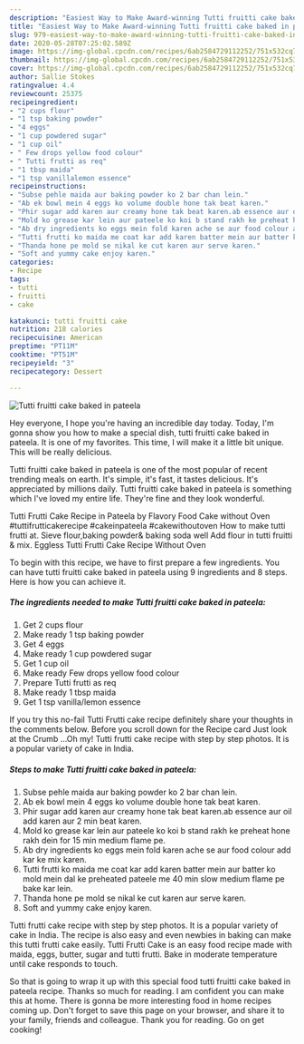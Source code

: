 ```yaml
---
description: "Easiest Way to Make Award-winning Tutti fruitti cake baked in pateela"
title: "Easiest Way to Make Award-winning Tutti fruitti cake baked in pateela"
slug: 979-easiest-way-to-make-award-winning-tutti-fruitti-cake-baked-in-pateela
date: 2020-05-28T07:25:02.589Z
image: https://img-global.cpcdn.com/recipes/6ab2584729112252/751x532cq70/tutti-fruitti-cake-baked-in-pateela-recipe-main-photo.jpg
thumbnail: https://img-global.cpcdn.com/recipes/6ab2584729112252/751x532cq70/tutti-fruitti-cake-baked-in-pateela-recipe-main-photo.jpg
cover: https://img-global.cpcdn.com/recipes/6ab2584729112252/751x532cq70/tutti-fruitti-cake-baked-in-pateela-recipe-main-photo.jpg
author: Sallie Stokes
ratingvalue: 4.4
reviewcount: 25375
recipeingredient:
- "2 cups flour"
- "1 tsp baking powder"
- "4 eggs"
- "1 cup powdered sugar"
- "1 cup oil"
- " Few drops yellow food colour"
- " Tutti frutti as req"
- "1 tbsp maida"
- "1 tsp vanillalemon essence"
recipeinstructions:
- "Subse pehle maida aur baking powder ko 2 bar chan lein."
- "Ab ek bowl mein 4 eggs ko volume double hone tak beat karen."
- "Phir sugar add karen aur creamy hone tak beat karen.ab essence aur oil add karen aur 2 min beat karen."
- "Mold ko grease kar lein aur pateele ko koi b stand rakh ke preheat hone rakh dein for 15 min medium flame pe."
- "Ab dry ingredients ko eggs mein fold karen ache se aur food colour add kar ke mix karen."
- "Tutti frutti ko maida me coat kar add karen batter mein aur batter ko mold mein dal ke preheated pateele me 40 min slow medium flame pe bake kar lein."
- "Thanda hone pe mold se nikal ke cut karen aur serve karen."
- "Soft and yummy cake enjoy karen."
categories:
- Recipe
tags:
- tutti
- fruitti
- cake

katakunci: tutti fruitti cake 
nutrition: 218 calories
recipecuisine: American
preptime: "PT11M"
cooktime: "PT51M"
recipeyield: "3"
recipecategory: Dessert

---
```



![Tutti fruitti cake baked in pateela](https://img-global.cpcdn.com/recipes/6ab2584729112252/751x532cq70/tutti-fruitti-cake-baked-in-pateela-recipe-main-photo.jpg)

Hey everyone, I hope you're having an incredible day today. Today, I'm gonna show you how to make a special dish, tutti fruitti cake baked in pateela. It is one of my favorites. This time, I will make it a little bit unique. This will be really delicious.

Tutti fruitti cake baked in pateela is one of the most popular of recent trending meals on earth. It's simple, it's fast, it tastes delicious. It's appreciated by millions daily. Tutti fruitti cake baked in pateela is something which I've loved my entire life. They're fine and they look wonderful.

Tutti Frutti Cake Recipe in Pateela by Flavory Food Cake without Oven #tuttifrutticakerecipe #cakeinpateela #cakewithoutoven How to make tutti frutti at. Sieve flour,baking powder&amp; baking soda well Add flour in tutti fruitti &amp; mix. Eggless Tutti Frutti Cake Recipe Without Oven


To begin with this recipe, we have to first prepare a few ingredients. You can have tutti fruitti cake baked in pateela using 9 ingredients and 8 steps. Here is how you can achieve it.

<!--inarticleads1-->

##### The ingredients needed to make Tutti fruitti cake baked in pateela:

1. Get 2 cups flour
1. Make ready 1 tsp baking powder
1. Get 4 eggs
1. Make ready 1 cup powdered sugar
1. Get 1 cup oil
1. Make ready  Few drops yellow food colour
1. Prepare  Tutti frutti as req
1. Make ready 1 tbsp maida
1. Get 1 tsp vanilla/lemon essence


If you try this no-fail Tutti Frutti cake recipe definitely share your thoughts in the comments below. Before you scroll down for the Recipe card Just look at the Crumb …Oh my! Tutti frutti cake recipe with step by step photos. It is a popular variety of cake in India. 

<!--inarticleads2-->

##### Steps to make Tutti fruitti cake baked in pateela:

1. Subse pehle maida aur baking powder ko 2 bar chan lein.
1. Ab ek bowl mein 4 eggs ko volume double hone tak beat karen.
1. Phir sugar add karen aur creamy hone tak beat karen.ab essence aur oil add karen aur 2 min beat karen.
1. Mold ko grease kar lein aur pateele ko koi b stand rakh ke preheat hone rakh dein for 15 min medium flame pe.
1. Ab dry ingredients ko eggs mein fold karen ache se aur food colour add kar ke mix karen.
1. Tutti frutti ko maida me coat kar add karen batter mein aur batter ko mold mein dal ke preheated pateele me 40 min slow medium flame pe bake kar lein.
1. Thanda hone pe mold se nikal ke cut karen aur serve karen.
1. Soft and yummy cake enjoy karen.


Tutti frutti cake recipe with step by step photos. It is a popular variety of cake in India. The recipe is also easy and even newbies in baking can make this tutti frutti cake easily. Tutti Frutti Cake is an easy food recipe made with maida, eggs, butter, sugar and tutti frutti. Bake in moderate temperature until cake responds to touch. 

So that is going to wrap it up with this special food tutti fruitti cake baked in pateela recipe. Thanks so much for reading. I am confident you can make this at home. There is gonna be more interesting food in home recipes coming up. Don't forget to save this page on your browser, and share it to your family, friends and colleague. Thank you for reading. Go on get cooking!
